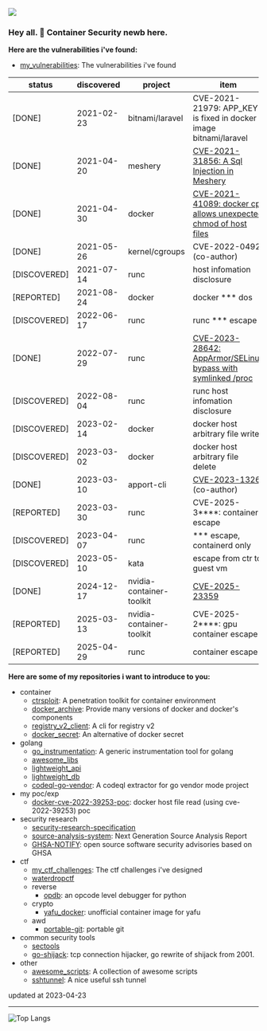 <!--
**ssst0n3/ssst0n3** is a ✨ _special_ ✨ repository because its `README.md` (this file) appears on your GitHub profile.

Here are some ideas to get you started:

- 🔭 I’m currently working on ...
- 🌱 I’m currently learning ...
- 👯 I’m looking to collaborate on ...
- 🤔 I’m looking for help with ...
- 💬 Ask me about ...
- 📫 How to reach me: ...
- 😄 Pronouns: ...
- ⚡ Fun fact: ...
-->

[![](https://img.shields.io/badge/-🌐%20My%20Blog-success)](https://ssst0n3.github.io/)
<!-- [![](https://img.shields.io/website?logo=Google%20Chrome&url=https%3A%2F%2Fssst0n3.github.io%2F)](https://ssst0n3.github.io/) -->

### Hey all. 👋 Container Security newb here.
**Here are the vulnerabilities i've found:**
* [my_vulnerabilities](https://github.com/ssst0n3/my_vulnerabilities): The vulnerabilities i've found

| status | discovered | project | item |
| --- | --- | --- | --- |
| [DONE] | 2021-02-23 | bitnami/laravel | CVE-2021-21979: APP_KEY is fixed in docker image bitnami/laravel |
| [DONE] | 2021-04-20 | meshery | [CVE-2021-31856: A Sql Injection in Meshery](https://github.com/ssst0n3/CVE-2021-31856) |
| [DONE] | 2021-04-30 | docker | [CVE-2021-41089: docker cp allows unexpected chmod of host files](https://github.com/moby/moby/security/advisories/GHSA-v994-f8vw-g7j4)|
| [DONE] | 2021-05-26 | kernel/cgroups | CVE-2022-0492 (co-author) |
| [DISCOVERED] | 2021-07-14 | runc | host infomation disclosure |
| [REPORTED] | 2021-08-24 | docker | docker *** dos |
| [DISCOVERED] | 2022-06-17 | runc | runc *** escape |
| [DONE] | 2022-07-29 | runc | [CVE-2023-28642: AppArmor/SELinux bypass with symlinked /proc](https://github.com/opencontainers/runc/security/advisories/GHSA-g2j6-57v7-gm8c) |
| [DISCOVERED] | 2022-08-04 | runc | runc host infomation disclosure |
| [DISCOVERED] | 2023-02-14 | docker | docker host arbitrary file write |
| [DISCOVERED] | 2023-03-02 | docker | docker host arbitrary file delete |
| [DONE] | 2023-03-10 | apport-cli | [CVE-2023-1326](https://ubuntu.com/security/notices/USN-6018-1) (co-author) |
| [REPORTED] | 2023-03-30 | runc | CVE-2025-3****: container escape |
| [DISCOVERED] | 2023-04-07 | runc | *** escape, containerd only |
| [DISCOVERED] | 2023-05-10 | kata | escape from ctr to guest vm |
| [DONE] | 2024-12-17 | nvidia-container-toolkit| [CVE-2025-23359](https://nvidia.custhelp.com/app/answers/detail/a_id/5616) |
| [REPORTED] | 2025-03-13 | nvidia-container-toolkit | CVE-2025-2****: gpu container escape |
| [REPORTED] | 2025-04-29 | runc | container escape |



**Here are some of my repositories i want to introduce to you:**
* container
  - [ctrsploit](https://github.com/ctrsploit/ctrsploit): A penetration toolkit for container environment
  - [docker_archive](https://github.com/ssst0n3/docker_archive): Provide many versions of docker and docker's components
  - [registry_v2_client](https://github.com/ssst0n3/registry_v2_client): A cli for registry v2
  - [docker_secret](https://github.com/ssst0n3/docker_secret): An alternative of docker secret
* golang 
  - [go_instrumentation](https://github.com/ssst0n3/go_instrumentation): A generic instrumentation tool for golang
  - [awesome_libs](https://github.com/ssst0n3/awesome_libs)
  - [lightweight_api](https://github.com/ssst0n3/lightweight_api)
  - [lightweight_db](https://github.com/ssst0n3/lightweight_db)
  - [codeql-go-vendor](https://github.com/ssst0n3/codeql-go-vendor): A codeql extractor for go vendor mode project
* my poc/exp
  - [docker-cve-2022-39253-poc](https://github.com/ssst0n3/docker-cve-2022-39253-poc): docker host file read (using cve-2022-39253) poc
* security research
  - [security-research-specification](https://github.com/ssst0n3/security-research-specification)
  - [source-analysis-system](https://github.com/ssst0n3/source-analysis-system): Next Generation Source Analysis Report
  - [GHSA-NOTIFY](https://github.com/ssst0n3/GHSA-NOTIFY): open source software security advisories based on GHSA
* ctf
  - [my_ctf_challenges](https://github.com/ssst0n3/my_ctf_challenges): The ctf challenges i've designed
  - [waterdropctf](https://github.com/waterdropctf/waterdropctf)
  * reverse
    - [opdb](https://github.com/ssst0n3/opdb): an opcode level debugger for python
  * crypto
    - [yafu_docker](https://github.com/ssst0n3/yafu_docker): unofficial container image for yafu
  * awd
    - [portable-git](https://github.com/ssst0n3/portable-git): portable git
* common security tools
  - [sectools](https://github.com/ssst0n3/sectools)
  - [go-shijack](https://github.com/ssst0n3/go-shijack): tcp connection hijacker, go rewrite of shijack from 2001.
* other
  - [awesome_scripts](https://github.com/ssst0n3/awesome_scripts): A collection of awesome scripts
  - [sshtunnel](https://github.com/ssst0n3/sshtunnel): A nice useful ssh tunnel

updated at 2023-04-23

---

<!-- ## &#x1f4dd; Most Used Languages -->
![Top Langs](https://github-readme-stats.vercel.app/api/top-langs/?username=ssst0n3&hide=javascript,html,css,powershell,Groff)

